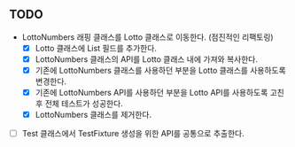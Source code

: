 ## TODO
- LottoNumbers 래핑 클래스를 Lotto 클래스로 이동한다. (점진적인 리팩토링)
  - [x] Lotto 클래스에 List<LottoNumber> 필드를 추가한다. 
  - [x] LottoNumbers 클래스의 API를 Lotto 클래스 내에 가져와 복사한다. 
  - [x] 기존에 LottoNumbers 클래스를 사용하던 부분을 Lotto 클래스를 사용하도록 변경한다. 
  - [x] 기존에 LottoNumbers API를 사용하던 부분을 Lotto API를 사용하도록 고친 후 전체 테스트가 성공한다.
  - [x] LottoNumbers 클래스를 제거한다. 

- [ ] Test 클래스에서 TestFixture 생성을 위한 API를 공통으로 추출한다. 